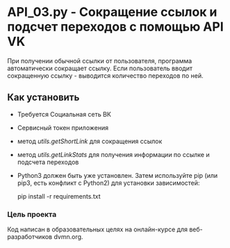 # API_03.py - Сокращение ссылок и подсчет переходов с помощью API VK

При получении обычной ссылки от пользователя, программа автоматически сокращает ссылку. 
Если пользователь вводит сокращенную ссылку - выводится количество переходов по ней.

## Как установить

+ Требуется Социальная сеть ВК
+ Сервисный токен приложения
+ метод *utils.getShortLink* для сокращения ссылок
+ метод *utils.getLinkStats* для получения информации по ссылке и подсчета переходов
+ Python3 должен быть уже установлен. Затем используйте pip (или pip3, есть конфликт с Python2) для установки зависимостей:

  pip install -r requirements.txt

### Цель проекта

Код написан в образовательных целях на онлайн-курсе для веб-разработчиков dvmn.org.
